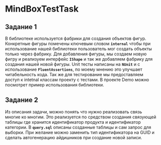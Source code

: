 # MindBoxTestTask
## Задание 1
В библиотеке используется фабрики для создания объектов фигур. Конкретные фигуры помечены ключевым словом **`internal`** чтобы при использование нашей библиотеки пользователь мог создать объекты только через фабрику. 
Для добавления фигуры, мы создаем новую фигру и реализуем интерфейс **`IShape`** и так же добавляем фабрику для создания нашей новой фигуры.
Unit тесты написаны на **`NUnit`** и с использование **`FluentAssertions`**, по моему мнению это улучшает читабельность кода. Так же для тестирование мы предоставляем доступ к intetnal классам проекту с тестами.
В проекте Demo можно посмотрет пример использования библиотеки. 

## Задание 2
Из описания задачи, можно понять что нужно реализовать связь многие ко многим. Это реализуется по средством создания связующей таблицы где хранится идентификатор продукта и идентификатор категории. В **`query.sql`** описаны созданные таблицы и сам запрос для выборки. При желание можно заменить тип идентификатора на GUID и сделать автогенерацию айдишников при создание новой записи.
